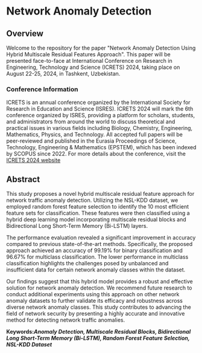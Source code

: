 # Network Anomaly Detection

## Overview

Welcome to the repository for the paper "Network Anomaly Detection Using Hybrid Multiscale Residual Features Approach". This paper will be presented face-to-face at International Conference on Research in Engineering, Technology and Science (ICRETS) 2024, taking place on August 22-25, 2024, in Tashkent, Uzbekistan.

### Conference Information
ICRETS is an annual conference organized by the International Society for Research in Education and Science (ISRES). ICRETS 2024 will mark the 6th conference organized by ISRES, providing a platform for scholars, students, and administrators from around the world to discuss theoretical and practical issues in various fields including Biology, Chemistry, Engineering, Mathematics, Physics, and Technology. All accepted full papers will be peer-reviewed and published in the Eurasia Proceedings of Science, Technology, Engineering & Mathematics (EPSTEM), which has been indexed by SCOPUS since 2022. For more details about the conference, visit the [ICRETS 2024 website](https://www.2024.icrets.net/) 

## Abstract

This study proposes a novel hybrid multiscale residual feature approach for network traffic anomaly detection. Utilizing the NSL-KDD dataset, we employed random forest feature selection to identify the 10 most efficient feature sets for classification. These features were then classified using a hybrid deep learning model incorporating multiscale residual blocks and Bidirectional Long Short-Term Memory (Bi-LSTM) layers.

The performance evaluation revealed a significant improvement in accuracy compared to previous state-of-the-art methods. Specifically, the proposed approach achieved an accuracy of 99.19% for binary classification and 96.67% for multiclass classification. The lower performance in multiclass classification highlights the challenges posed by unbalanced and insufficient data for certain network anomaly classes within the dataset.

Our findings suggest that this hybrid model provides a robust and effective solution for network anomaly detection. We recommend future research to conduct additional experiments using this approach on other network anomaly datasets to further validate its efficacy and robustness across diverse network anomaly classes. This study contributes to advancing the field of network security by presenting a highly accurate and innovative method for detecting network traffic anomalies.

**Keywords:_Anomaly Detection, Multiscale Residual Blocks, Bidirectional Long Short-Term Memory (Bi-LSTM), Random Forest Feature Selection, NSL-KDD Dataset_**


